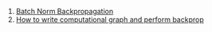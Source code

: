 1. [Batch Norm Backpropagation](<a href="http://cthorey.github.io./backpropagation/" target="_blank"/>)
2. [How to write computational graph and perform backprop](https://kratzert.github.io/2016/02/12/understanding-the-gradient-flow-through-the-batch-normalization-layer.html)
